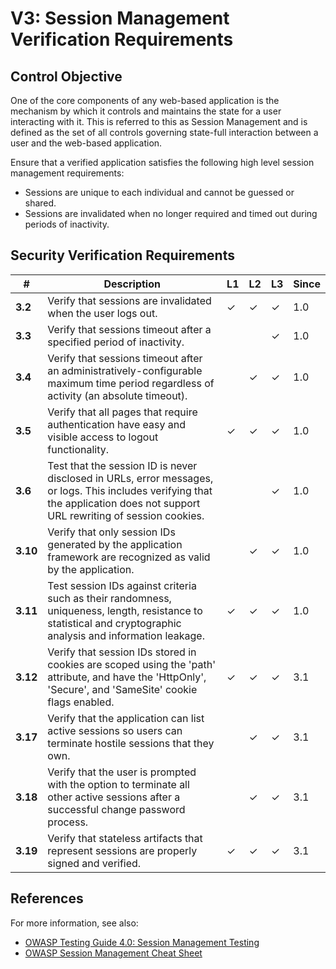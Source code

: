 # V3: Session Management Verification Requirements

## Control Objective

One of the core components of any web-based application is the mechanism by which it controls and maintains the state for a user interacting with it. This is referred to this as Session Management and is defined as the set of all controls governing state-full interaction between a user and the web-based application.

Ensure that a verified application satisfies the following high level session management requirements:

* Sessions are unique to each individual and cannot be guessed or shared.
* Sessions are invalidated when no longer required and timed out during periods of inactivity.

## Security Verification Requirements

| # | Description | L1 | L2 | L3 | Since |
| --- | --- | --- | --- | -- | -- |
| **3.2** | Verify that sessions are invalidated when the user logs out. | ✓ | ✓ | ✓ | 1.0 |
| **3.3** | Verify that sessions timeout after a specified period of inactivity. |  |  | ✓ | 1.0 |
| **3.4** | Verify that sessions timeout after an administratively-configurable maximum time period regardless of activity (an absolute timeout). |  | ✓ | ✓ | 1.0 |
| **3.5** | Verify that all pages that require authentication have easy and visible access to logout functionality. | ✓ | ✓ | ✓ | 1.0 |
| **3.6** | Test that the session ID is never disclosed in URLs, error messages, or logs. This includes verifying that the application does not support URL rewriting of session cookies. |  |  | ✓ | 1.0 |
| **3.10** | Verify that only session IDs generated by the application framework are recognized as valid by the application. |  | ✓ | ✓ | 1.0 |
| **3.11** | Test session IDs against criteria such as their randomness, uniqueness, length, resistance to statistical and cryptographic analysis and information leakage. | ✓ | ✓ | ✓ | 1.0 |
| **3.12** | Verify that session IDs stored in cookies are scoped using the 'path' attribute, and have the 'HttpOnly', 'Secure', and 'SameSite' cookie flags enabled. | ✓ | ✓ | ✓ | 3.1 |
| **3.17** | Verify that the application can list active sessions so users can terminate hostile sessions that they own. |  | ✓ | ✓ | 3.1 |
| **3.18** | Verify that the user is prompted with the option to terminate all other active sessions after a successful change password process. |  | ✓ | ✓ | 3.1 |
| **3.19** | Verify that stateless artifacts that represent sessions are properly signed and verified. | ✓ | ✓ | ✓ | 3.1 |

## References

For more information, see also:

* [OWASP Testing Guide 4.0: Session Management Testing](https://www.owasp.org/index.php/Testing_for_Session_Management)
* [OWASP Session Management Cheat Sheet](https://www.owasp.org/index.php/Session_Management_Cheat_Sheet)
